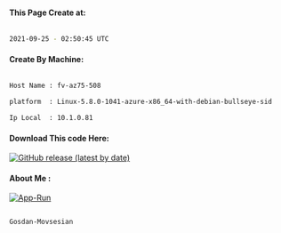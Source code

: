 
   
#### This Page Create at:

```bash

2021-09-25 - 02:50:45 UTC

```

#### Create By Machine:

```bash

Host Name : fv-az75-508

platform  : Linux-5.8.0-1041-azure-x86_64-with-debian-bullseye-sid

Ip Local  : 10.1.0.81

```
#### Download This code Here:

[![GitHub release (latest by date)](https://img.shields.io/github/v/release/Gosdan-Movsesian/Gosdan?style=for-the-badge&label=Download)](https://github.com/Gosdan-Movsesian/Gosdan/releases) 

</p> 

#### About Me :

[![App-Run](https://github.com/Gosdan-Movsesian/Gosdan/actions/workflows/App-Run.yml/badge.svg)](https://github.com/Gosdan-Movsesian/Gosdan/actions/workflows/App-Run.yml)

```bash

Gosdan-Movsesian

```

